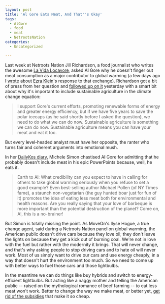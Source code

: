 ```yaml
---
layout: post
title: 'Al Gore Eats Meat, And That''s Okay'
tags:
  - AlGore
  - food
  - meat
  - NetrootsNation
categories:
  - Uncategorized

---
```


<p>Last week at Netroots Nation Jill Richardson, a food journalist who writes the awesome <a href="http://lavidalocavore.org/">La Vida Locavore</a>, asked Al Gore why he doesn't finger out meat consumption as a major contributor to global warming (a few days ago I <a href="http://www.levjoy.com/blog/2008/07/19/meat-causes-global-warming/">wrote</a> about <a href="http://www.prospect.org/csnc/blogs/ezraklein">Ezra Klein</a>'s response to that exchange). Richardson got a bit of press from her question and <a href="http://www.opednews.com/articles/Al-Gore-Can-Have-His-Meat--by-Jill-Richardson-080721-506.html">followed up on it</a> yesterday with a smart bit about why it's important to include sustainable agriculture in the climate change equation:</p>
<blockquote>
  <p>I support Gore's current efforts, promoting renewable forms of energy and greater energy efficiency, but if we have five years to save the polar icecaps (as he said shortly before I asked the question), we need to do what we can do now. Sustainable agriculture is something we can do now. Sustainable agriculture means you can have your meat and eat it too.</p>
</blockquote>
<p>But every level-headed analyst must have her opposite, the ranter who turns fair and coherent arguments into emotional mush.</p>
<p>In her <a href="http://www.dailykos.com/story/2008/7/21/01743/4829/816/554460">DailyKos diary</a>, Michele Simon chastised Al Gore for admitting that he probably doesn't include meat in his epic PowerPoints because, well, he eats it.</p>
<blockquote>
  <p>Earth to Al: What credibility can you expect to have in calling for others to take global warming seriously when you refuse to set a good example? Even best-selling author Michael Pollen (of NY Times fame), a staunch non-vegetarian (the guy hunted boar just for fun of it) promotes the idea of eating less meat both for environmental and health reasons. Are you really saying that your love of barbeque is more important than the potential destruction of the planet? Come on, Al, this is a no-brainer!</p>
</blockquote>
<p>But Simon is totally missing the point. As MoveOn's Ilyse Hogue, a true change agent, said during a Netroots Nation panel on global warming, the American public doesn't drive cars because they love oil; they don't leave the lights on because they get a kick out of burning coal. We're not in love with the fuel but rather with the modernity it brings. That will never change, and that's why asking people to stop driving cars and to hate oil will never work. Most of us simply want to drive our cars and use energy cheaply, in a way that doesn't hurt the environment too much. So we need to come up with better ways to fuel those cars and those lightbulbs.</p>
<p>In the meantime we can do things like buy hybrids and switch to energy-efficient lightbulbs. But acting like a naggy mother and telling the American public -- raised on the mythological romance of beef farming -- to eat less meat won't work. Better to change the way we make meat, or better yet, <a href="http://www.prospect.org/csnc/blogs/ezraklein_archive?month=07&amp;year=2008&amp;base_name=al_gore_on_meat_and_global_war">get rid of the subsidies</a> that make it so cheap.</p>

